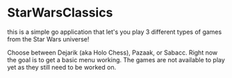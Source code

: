 # StarWarsClassics
<!-- 
     _______..___________.     ___      .______         ____    __    ____      ___      .______           _______.
    /       ||           |    /   \     |   _  \        \   \  /  \  /   /     /   \     |   _  \         /       |
   |   (----``---|  |----`   /  ^  \    |  |_)  |        \   \/    \/   /     /  ^  \    |  |_)  |       |   (----`
    \   \        |  |       /  /_\  \   |      /          \            /     /  /_\  \   |      /         \   \    
.----)   |       |  |      /  _____  \  |  |\  \----.      \    /\    /     /  _____  \  |  |\  \----..----)   |   
|_______/        |__|     /__/     \__\ | _| `._____|       \__/  \__/     /__/     \__\ | _| `._____||_______/    
                                                                                                                   
              ______  __           ___           _______.     _______. __    ______      _______.                  
             /      ||  |         /   \         /       |    /       ||  |  /      |    /       |                  
            |  ,----'|  |        /  ^  \       |   (----`   |   (----`|  | |  ,----'   |   (----`                  
            |  |     |  |       /  /_\  \       \   \        \   \    |  | |  |         \   \                      
            |  `----.|  `----. /  _____  \  .----)   |   .----)   |   |  | |  `----..----)   |                     
             \______||_______|/__/     \__\ |_______/    |_______/    |__|  \______||_______/                        
-->

this is a simple go application that let's you play 3 different types of games from the Star Wars universe!

Choose between Dejarik (aka Holo Chess), Pazaak, or Sabacc.
Right now the goal is to get a basic menu working. The games are not available to play yet as they still need to be worked on.
